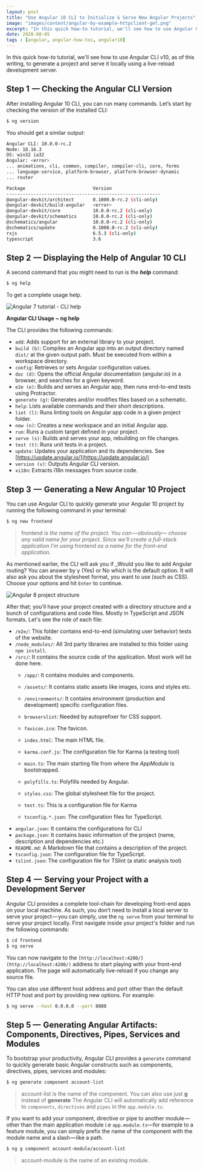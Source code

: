```yaml
---
layout: post
title: "Use Angular 10 CLI to Initialize & Serve New Angular Projects"
image: "images/content/angular-by-example-httpclient-get.png"
excerpt: "In this quick how-to tutorial, we'll see how to use Angular CLI v10, as of this writing, to generate a project and serve it locally using a live-reload development server"
date: 2020-08-05 
tags : [angular, angular-how-tos, angular10] 
---
```


In this quick how-to tutorial, we'll see how to use Angular CLI v10, as of this writing, to generate a project and serve it locally using a live-reload development server. 

## Step 1  — Checking the Angular CLI Version
 
After installing Angular 10 CLI, you can run many commands. Let’s start by checking the version of the installed CLI:

```bash
$ ng version

```

You should get a similar output:

```bash
Angular CLI: 10.0.0-rc.2
Node: 10.16.3
OS: win32 ia32
Angular: <error>
... animations, cli, common, compiler, compiler-cli, core, forms
... language-service, platform-browser, platform-browser-dynamic
... router

Package                         Version
---------------------------------------------------------
@angular-devkit/architect       0.1000.0-rc.2 (cli-only)
@angular-devkit/build-angular   <error>
@angular-devkit/core            10.0.0-rc.2 (cli-only)
@angular-devkit/schematics      10.0.0-rc.2 (cli-only)
@schematics/angular             10.0.0-rc.2 (cli-only)
@schematics/update              0.1000.0-rc.2 (cli-only)
rxjs                            6.5.3 (cli-only)
typescript                      3.6

```

## Step 2  — Displaying the Help of Angular 10 CLI

A second command that you might need to run is the  **_help_**  command:

```bash
$ ng help

```

To get a complete usage help.

![Angular 7 tutorial - CLI help](https://www.techiediaries.com/ezoimgfmt/i.imgur.com/TE89cfg.png?ezimgfmt=rs:652x387/rscb1/ng:webp/ngcb1)

**Angular CLI Usage ~ ng help**

The CLI provides the following commands:

-   `add`: Adds support for an external library to your project.    
-   `build (b)`: Compiles an Angular app into an output directory named  `dist/`  at the given output path. Must be executed from within a workspace directory.
-   `config`: Retrieves or sets Angular configuration values.
-   `doc (d)`: Opens the official Angular documentation (angular.io) in a browser, and searches for a given keyword.    
-   `e2e (e)`: Builds and serves an Angular app, then runs end-to-end tests using Protractor.    
-   `generate (g)`: Generates and/or modifies files based on a schematic.    
-   `help`: Lists available commands and their short descriptions.    
-   `lint (l)`: Runs linting tools on Angular app code in a given project folder.   
-   `new (n)`: Creates a new workspace and an initial Angular app.    
-   `run`: Runs a custom target defined in your project.   
-   `serve (s)`: Builds and serves your app, rebuilding on file changes.    
-   `test (t)`: Runs unit tests in a project.    
-   `update`: Updates your application and its dependencies. See  [https://update.angular.io/](https://update.angular.io/)    
-   `version (v)`: Outputs Angular CLI version.    
-   `xi18n`: Extracts i18n messages from source code.
    

## Step 3  —  Generating a New Angular 10 Project

You can use Angular CLI  to quickly generate your Angular 10 project by running the following command in your terminal:

```bash
$ ng new frontend
```

> frontend  _is the name of the project. You can — obviously— choose any valid name for your project. Since we’ll create a full-stack application I’m using_  frontend  _as a name for the front-end application._

As mentioned earlier, the CLI will ask you if  _Would you like to add Angular routing? You can answer by y (Yes) or No which is the default option. It will also ask you about the stylesheet format, you want to use (such as CSS). Choose your options and hit  `Enter`  to continue.

![Angular 8 project structure](https://www.techiediaries.com/ezoimgfmt/i.imgur.com/vQaSm5I.png?ezimgfmt=rs:316x265/rscb1/ng:webp/ngcb1)

After that; you'll have your project created with a directory structure and a bunch of configurations and code files. Mostly in TypeScript and JSON formats. Let's see the role of each file:

-   `/e2e/`: This folder contains end-to-end (simulating user behavior) tests of the website.
-   `/node_modules/`: All 3rd party libraries are installed to this folder using  `npm install`.
-   `/src/`: It contains the source code of the application. Most work will be done here.
    -   `/app/`: It contains modules and components.
    -   `/assets/`: It contains static assets like images, icons and styles etc.
    -   `/environments/`: It contains environment (production and development) specific configuration files.
    -   `browserslist`: Needed by autoprefixer for CSS support.
    -   `favicon.ico`: The favicon.
    -   `index.html`: The main HTML file.
    -   `karma.conf.js`: The configuration file for Karma (a testing tool)  
        
    -   `main.ts`: The main starting file from where the  _AppModule_  is bootstrapped.
    -   `polyfills.ts`: Polyfills needed by Angular.
    -   `styles.css`: The global stylesheet file for the project.
    -   `test.ts`: This is a configuration file for Karma
    -   `tsconfig.*.json`: The configuration files for TypeScript.
-   `angular.json`: It contains the configurations for CLI
-   `package.json`: It contains basic information of the project (name, description and dependencies etc.)
-   `README.md`: A Markdown file that contains a description of the project.
-   `tsconfig.json`: The configuration file for TypeScript.
-   `tslint.json`: The configuration file for TSlint (a static analysis tool)

## Step 4  —  Serving your Project with a Development Server

Angular CLI provides a complete tool-chain for developing front-end apps on your local machine. As such, you don’t need to install a local server to serve your project — you can simply, use the  `ng serve`  from your terminal to serve your project locally. First navigate inside your project's folder and run the following commands:

```bash
$ cd frontend
$ ng serve

```

You can now navigate to the  `[http://localhost:4200/](http://localhost:4200/)`  address to start playing with your front-end application. The page will automatically live-reload if you change any source file.

You can also use different host address and port other than the default HTTP host and port by providing new options. For example:

```bash
$ ng serve --host 0.0.0.0 --port 8080

```

##  Step 5 —  Generating Angular Artifacts: Components, Directives, Pipes, Services and Modules

To bootstrap your productivity, Angular CLI provides a  `generate`  command to quickly generate basic Angular constructs such as components, directives, pipes, services and modules:

```bash
$ ng generate component account-list
```

> account-list is the name of the component. You can also use just  **g**  instead of  **generate**  The Angular CLI will automatically add reference to  `components`,  `directives`  and  `pipes`  in the  `app.module.ts`.

If you want to add your component, directive or pipe to another module — other than the main application module i.e  `app.module.ts`—for example to a feature module, you can simply prefix the name of the component with the module name and a slash — like a path.

```bash
$ ng g component account-module/account-list

```

> account-module is the name of an existing module.

